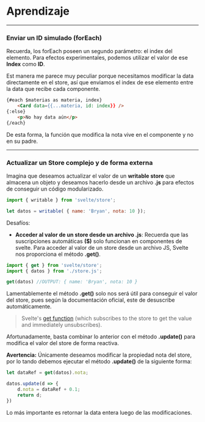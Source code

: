 # Aprendizaje
---


### Enviar un ID simulado (forEach)

Recuerda, los forEach poseen un segundo parámetro: el index del elemento. Para efectos experimentales, podemos utilizar el valor de ese **Index** como **ID**.

Est manera me parece muy peculiar porque necesitamos modificar la data directamente en el store, así que enviamos el index de ese elemento entre la data que recibe cada componente.

```html
{#each $materias as materia, index}
	<Card data={{...materia, id: index}} />
{:else}
	<p>No hay data aún</p>
{/each}
```

De esta forma, la función que modifica la nota vive en el componente y no en su padre.

---

### Actualizar un Store complejo y de forma externa

Imagina que deseamos actualizar el valor de un **writable store** que almacena un objeto y deseamos hacerlo desde un archivo **.js** para efectos de conseguir un código modularizado.

```JavaScript
import { writable } from 'svelte/store';

let datos = writable( { name: 'Bryan', nota: 10 }); 
```

Desafíos:
- **Acceder al valor de un store desde un archivo .js**: Recuerda que las suscripciones automáticas **($)** solo funcionan en componentes de svelte. Para acceder al valor de un store desde un archivo JS, Svelte nos proporciona el método **.get()**.

```JavaScript
import { get } from 'svelte/store';
import { datos } from './store.js';

get(datos) //OUTPUT: { name: 'Bryan', nota: 10 }

```

Lamentablemente el método **.get()** solo nos será útil para conseguir el valor del store, pues según la documentación oficial, este de desuscribe automáticamente.

> Svelte's [get function](https://svelte.dev/docs#get) (which subscribes to the store to get the value and immediately unsubscribes).

Afortunadamente, basta combinar lo anterior con el método **.update()** para modifica el valor del store de forma reactiva. 

**Avertencia:** Únicamente deseamos modificar la propiedad nota del store, por lo tando debemos ejecutar el método **.update()** de la siguiente forma:

```JavaScript
let dataRef = get(datos).nota;

datos.update(d => {
	d.nota = dataRef + 0.1;
	return d;
})
```

Lo más importante es retornar la data entera luego de las modificaciones.
